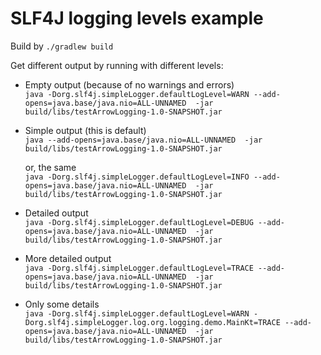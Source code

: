 # SLF4J logging levels example

Build by `./gradlew build`

Get different output by running with different levels:

* Empty output (because of no warnings and errors)  
```java -Dorg.slf4j.simpleLogger.defaultLogLevel=WARN --add-opens=java.base/java.nio=ALL-UNNAMED  -jar build/libs/testArrowLogging-1.0-SNAPSHOT.jar```
* Simple output (this is default)  
  ```java --add-opens=java.base/java.nio=ALL-UNNAMED  -jar build/libs/testArrowLogging-1.0-SNAPSHOT.jar```

  or, the same  
  ```java -Dorg.slf4j.simpleLogger.defaultLogLevel=INFO --add-opens=java.base/java.nio=ALL-UNNAMED  -jar build/libs/testArrowLogging-1.0-SNAPSHOT.jar```
* Detailed output  
  ```java -Dorg.slf4j.simpleLogger.defaultLogLevel=DEBUG --add-opens=java.base/java.nio=ALL-UNNAMED  -jar build/libs/testArrowLogging-1.0-SNAPSHOT.jar```
* More detailed output  
  ```java -Dorg.slf4j.simpleLogger.defaultLogLevel=TRACE --add-opens=java.base/java.nio=ALL-UNNAMED  -jar build/libs/testArrowLogging-1.0-SNAPSHOT.jar```
* Only some details  
  ```java -Dorg.slf4j.simpleLogger.defaultLogLevel=WARN -Dorg.slf4j.simpleLogger.log.org.logging.demo.MainKt=TRACE --add-opens=java.base/java.nio=ALL-UNNAMED  -jar build/libs/testArrowLogging-1.0-SNAPSHOT.jar```
